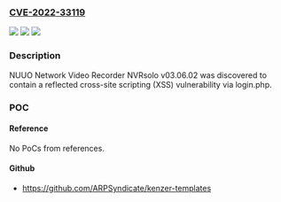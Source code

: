 ### [CVE-2022-33119](https://cve.mitre.org/cgi-bin/cvename.cgi?name=CVE-2022-33119)
![](https://img.shields.io/static/v1?label=Product&message=n%2Fa&color=blue)
![](https://img.shields.io/static/v1?label=Version&message=n%2Fa&color=blue)
![](https://img.shields.io/static/v1?label=Vulnerability&message=n%2Fa&color=brighgreen)

### Description

NUUO Network Video Recorder NVRsolo v03.06.02 was discovered to contain a reflected cross-site scripting (XSS) vulnerability via login.php.

### POC

#### Reference
No PoCs from references.

#### Github
- https://github.com/ARPSyndicate/kenzer-templates

